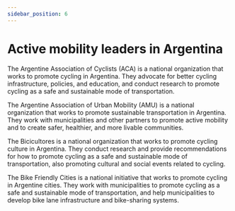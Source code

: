```yaml
---
sidebar_position: 6
---
```


# Active mobility leaders in Argentina

The Argentine Association of Cyclists (ACA) is a national organization that works to promote cycling in Argentina. They advocate for better cycling infrastructure, policies, and education, and conduct research to promote cycling as a safe and sustainable mode of transportation.

The Argentine Association of Urban Mobility (AMU) is a national organization that works to promote sustainable transportation in Argentina. They work with municipalities and other partners to promote active mobility and to create safer, healthier, and more livable communities.

The Bicicultores is a national organization that works to promote cycling culture in Argentina. They conduct research and provide recommendations for how to promote cycling as a safe and sustainable mode of transportation, also promoting cultural and social events related to cycling.

The Bike Friendly Cities is a national initiative that works to promote cycling in Argentine cities. They work with municipalities to promote cycling as a safe and sustainable mode of transportation, and help municipalities to develop bike lane infrastructure and bike-sharing systems.
